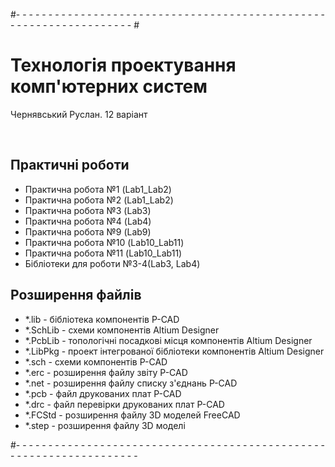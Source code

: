 #- - - - - - - - - - - - - - - - - - - - - - - - - - - - - - - - - - - - - - - - - - - - - - - - - - - - - - - - - - - - - - - - - - - # <h1>Технологія проектування комп'ютерних систем</br></h1>
<p>Чернявський Руслан. 12 варіант</p></br>
<h2>Практичні роботи</h2>
<ul>
  <li>Практична робота №1 (Lab1_Lab2)</li>
  <li>Практична робота №2 (Lab1_Lab2)</li>
  <li>Практична робота №3 (Lab3)</li>
  <li>Практична робота №4 (Lab4)</li>
  <li>Практична робота №9 (Lab9)</li>
  <li>Практична робота №10 (Lab10_Lab11)</li>
  <li>Практична робота №11 (Lab10_Lab11)</li>
  <li>Бібліотеки для роботи №3-4(Lab3, Lab4)</li>
</ul>
<h2>Розширення файлів</h2>
<ul>
  <li>*.lib - бібліотека компонентів P-CAD</li>
  <li>*.SchLib - схеми компонентів Altium Designer</li>
  <li>*.PcbLib - топологічні посадкові місця компонентів Altium Designer</li>
  <li>*.LibPkg - проект інтегрованої бібліотеки компонентів Altium Designer</li>
  <li>*.sch - схеми компонентів P-CAD</li>
  <li>*.erc - розширення файлу звіту P-CAD</li>
  <li>*.net - розширення файлу списку з'єднань P-CAD</li>
  <li>*.pcb - файл друкованих плат P-CAD</li>
  <li>*.drc - файл перевірки друкованих плат P-CAD</li>
  <li>*.FCStd - розширення файлу 3D моделей FreeCAD</li>
  <li>*.step - розширення файлу 3D моделі</li>
</ul>
#- - - - - - - - - - - - - - - - - - - - - - - - - - - - - - - - - - - - - - - - - - - - - - - - - - - - - - - - - - - - - - - - - - - -</br>

